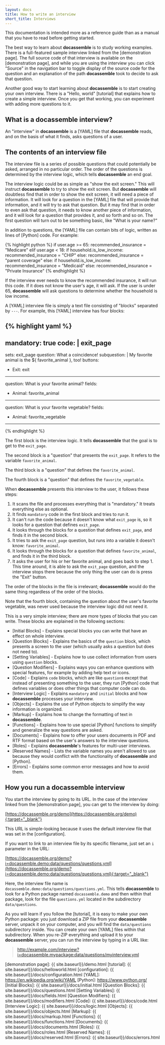 ```yaml
---
layout: docs
title: How to write an interview
short_title: Interviews
---
```


This documentation is intended more as a reference guide than as a
manual that you have to read before getting started.

The best way to learn about **docassemble** is to study working
examples.  There is a full-featured sample interview linked from the
[demonstration page].  The full source code of that interview is
available on the [demonstration page], and while you are using the
interview you can click "Source" in the navigation bar to toggle
display of the source code for the question and an explanation of the
path **docassemble** took to decide to ask that question.

Another good way to start learning about **docassemble** is to start
creating your own interview.  There is a "Hello, world" [tutorial]
that explains how to create a simple interview.  Once you get that
working, you can experiment with adding more questions to it.

## What is a **docassemble** interview?

An "interview" in **docassemble** is a [YAML] file that
**docassemble** reads, and on the basis of what it finds, asks
questions of a user.

## The contents of an interview file

The interview file is a series of possible questions that could
potentially be asked, arranged in no particular order.  The order of
the questions is determined by the interview logic, which tells
**docassemble** an end goal.

The interview logic could be as simple as "show the exit screen."
This will instruct **docassemble** to try to show the exit screen.
But **docassemble** will doubtless find that in order to show the exit
screen, it will need a piece of information.  It will look for a
question in the [YAML] file that will provide that information, and it
will try to ask that question.  But it may find that in order to even
ask that question, it needs to know another piece of information, and
it will look for a question that provides it, and so forth and so on.
The first question will turn out to be something basic, like "What is
your name?"

In addition to questions, the [YAML] file can contain bits of logic,
written as lines of [Python] code.  For example:

{% highlight python %}
if user.age >= 65:
  recommended_insurance = "Medicare"
elif user.age < 18:
  if household.is_low_income:
    recommended_insurance = "CHIP"
  else:
    recommended_insurance = "parent coverage"
else:
  if household.is_low_income:
    recommended_insurance = "Medicaid"
  else:
    recommended_insurance = "Private Insurance"
{% endhighlight %}

If the interview ever needs to know the recommended insurance, it will
run this code.  If it does not know the user's age, it will ask.  If
the user is under 65, **docassemble** will ask questions to determine
whether the household is low income.

A [YAML] interview file is simply a text file consisting of "blocks"
separated by `---`.  For example, this [YAML] interview has four blocks:

{% highlight yaml %}
---
mandatory: true
code: |
  exit_page
---
sets: exit_page
question: What a coincidence!
subquestion: |
  My favorite animal is the ${ favorite_animal }, too!
buttons:
  - Exit: exit
---
question: What is your favorite animal?
fields:
  - Animal: favorite_animal
---
question: What is your favorite vegetable?
fields:
  - Animal: favorite_vegetable
---
{% endhighlight %}

The first block is the interview logic.  It tells **docassemble** that
the goal is to get to the `exit_page`.

The second block is a "question" that presents the `exit_page`.  It
refers to the variable `favorite_animal`.

The third block is a "question" that defines the `favorite_animal`.

The fourth block is a "question" that defines the `favorite_vegetable`.

When **docassemble** presents this interview to the user, it follows
these steps:

1. It scans the file and processes everything that is "mandatory."  It
  treats everything else as optional.
2. It finds `mandatory` code in the first block and tries to run it.
3. It can't run the code because it doesn't know what `exit_page` is,
so it looks for a question that defines `exit_page`.
4. It looks through the blocks for a question that defines
`exit_page`, and finds it in the second block.
5. It tries to ask the `exit_page` question, but runs into a variable
it doesn't know: `favorite_animal`.
6. It looks through the blocks for a question that defines
`favorite_animal`, and finds it in the third block.
7. It asks the user for his or her favorite animal, and goes back to
step 1.  This time around, it is able to ask the `exit_page` question,
and the interview stops there because the only thing the user can do
is press the "Exit" button.

The order of the blocks in the file is irrelevant; **docassemble**
would do the same thing regardless of the order of the blocks.

Note that the fourth block, containing the question about the user's
favorite vegetable, was never used because the interview logic did not
need it.

This is a very simple interview; there are more types of blocks that
you can write.  These blocks are explained in the following sections:

* [Initial Blocks] - Explains special blocks you can write that have
  an effect on whole interview.
* [Question Blocks] - Explains the basics of the `question` block, which presents a
  screen to the user (which usually asks a question but does not need to).
* [Setting Variables] - Explains how to use collect information from users
  using `question` blocks.
* [Question Modifiers] - Explains ways you can enhance questions with
  special features, for example by adding help text or icons.
* [Code] - Explains `code` blocks, which are like `question`s except
  that instead of presenting something to the user, they run [Python]
  code that defines variables or does other things that computer code
  can do.
* [Interview Logic] - Explains `mandatory` and `initial` blocks and how
  **docassemble** processes your interview.
* [Objects] - Explains the use of Python objects to simplify the way
  information is organized.
* [Markup] - Explains how to change the formatting of text in **docassemble**.
* [Functions] - Explains how to use special [Python] functions to
  simplify and generalize the way questions are asked.
* [Documents] - Explains how to offer your users documents in PDF and
  RTF format based on the user's answers to the interview questions.
* [Roles] - Explains **docassemble**'s features for multi-user interviews.
* [Reserved Names] - Lists the variable names you aren't allowed to use
  because they would conflict with the functionality of
  **docassemble** and [Python].
* [Errors] - Explains some common error messages and how to avoid them.

## How you run a **docassemble** interview

You start the interview by going to its URL.  In the case of the
interview linked from the [demonstration page], you can get to the
interview by doing:

[https://docassemble.org/demo](https://docassemble.org/demo){:target="_blank"}

This URL is simple-looking because it uses the default interview file
that was set in the [configuration].

If you want to link to an interview file by its specific filename,
just set an `i` parameter in the URL:

[https://docassemble.org/demo?i=docassemble.demo:data/questions/questions.yml](https://docassemble.org/demo?i=docassemble.demo:data/questions/questions.yml){:target="_blank"}

Here, the interview file name is
`docassemble.demo:data/questions/questions.yml`.  This tells
**docassemble** to look for a Python package named `docassemble.demo`
and then within that package, look for the file `questions.yml`
located in the subdirectory `data/questions`.

As you will learn if you follow the [tutorial], it is easy to make
your own Python package: you just download a ZIP file from your
**docassemble** server, unpack it on your computer, and you will find
the `data/questions` subdirectory inside.  You can create your own
[YAML] files within that subdirectory.  When you re-ZIP everything and
upload it to your **docassemble** server, you can run the interview by
typing in a URL like:

> http://example.com/interview?i=docassemble.mypackage:data/questions/myinterview.yml

[demonstration page]: {{ site.baseurl}}/demo.html
[tutorial]: {{ site.baseurl}}/docs/helloworld.html
[configuration]: {{ site.baseurl}}/docs/configuration.html
[YAML]: https://en.wikipedia.org/wiki/YAML
[Python]: https://www.python.org/
[Initial Blocks]: {{ site.baseurl}}/docs/initial.html
[Question Blocks]: {{ site.baseurl}}/docs/questions.html
[Setting Variables]: {{ site.baseurl}}/docs/fields.html
[Question Modifiers]: {{ site.baseurl}}/docs/modifiers.html
[Code]: {{ site.baseurl}}/docs/code.html
[Interview Logic]: {{ site.baseurl}}/docs/logic.html
[Objects]: {{ site.baseurl}}/docs/objects.html
[Markup]: {{ site.baseurl}}/docs/markup.html
[Functions]: {{ site.baseurl}}/docs/functions.html
[Documents]: {{ site.baseurl}}/docs/documents.html
[Roles]: {{ site.baseurl}}/docs/roles.html
[Reserved Names]: {{ site.baseurl}}/docs/reserved.html
[Errors]: {{ site.baseurl}}/docs/errors.html
